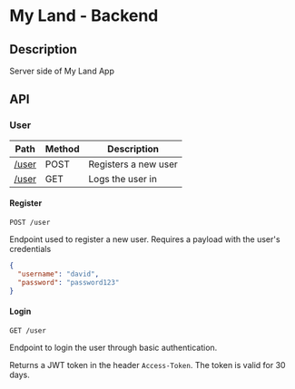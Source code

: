 # My Land - Backend

## Description

Server side of My Land App

## API

### User

| Path               | Method | Description          |
|--------------------|--------|----------------------|
| [/user](#register) | POST   | Registers a new user |
| [/user ](#login)   | GET    | Logs the user in     |

#### Register
`POST /user`

Endpoint used to register a new user.
Requires a payload with the user's credentials

```json
{
  "username": "david",
  "password": "password123"
}
```

#### Login
`GET /user`

Endpoint to login the user through basic authentication.

Returns a JWT token in the header `Access-Token`.
The token is valid for 30 days.
